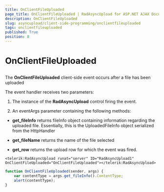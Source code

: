 ```yaml
---
title: OnClientFileUploaded
page_title: OnClientFileUploaded | RadAsyncUpload for ASP.NET AJAX Documentation
description: OnClientFileUploaded
slug: asyncupload/client-side-programming/onclientfileuploaded
tags: onclientfileuploaded
published: True
position: 8
---
```


# OnClientFileUploaded

## 

The **OnClientFileUploaded** client-side event occurs after a file has been uploaded

The event handler receives two parameters:

1. The instance of the **RadAsyncUpload** control firing the event.

1. An eventArgs parameter containing the following methods:

* **get_fileInfo** returns fileInfo object containing information regarding the uploaded file. Essentially, this is the UploadedFileInfo object serialized from the HttpHandler

* **get_fileName** returns the name of the file selected

* **get_row** returns the upload row for which the event	was fired.

````ASPNET
<telerik:RadAsyncUpload runat="server" ID="RadAsyncUpload1" OnClientFileUploaded="OnClientFileUploaded"></telerik:RadAsyncUpload>
````

````JavaScript
function OnClientFileUploaded(sender, args) {
	var contentType = args.get_fileInfo().ContentType;
	alert(contentType);
}
````


